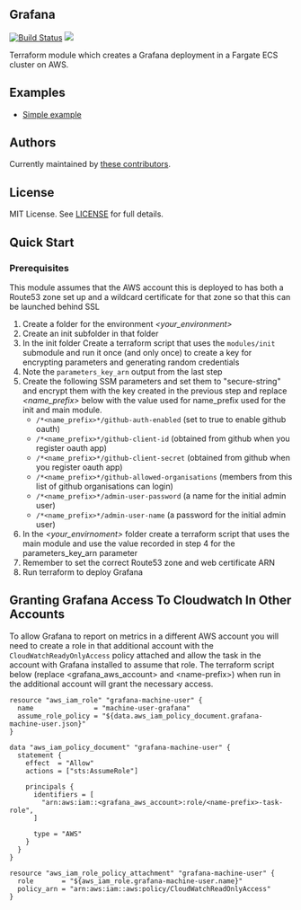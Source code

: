 ## Grafana

[![Build Status](https://travis-ci.com/telia-oss/terraform-aws-grafana.svg?branch=master)](https://travis-ci.com/telia-oss/terraform-aws-grafana)
![](https://img.shields.io/maintenance/yes/2018.svg) 

Terraform module which creates a Grafana deployment in a Fargate ECS cluster on AWS.

## Examples

* [Simple example](/examples/default/example.tf)

## Authors

Currently maintained by [these contributors](https://github.com/telia-oss/terraform-aws-grafana/graphs/contributors).

## License

MIT License. See [LICENSE](LICENSE) for full details.

## Quick Start

### Prerequisites

This module assumes that the AWS account this is deployed to has both a Route53 zone set up and a wildcard certificate for that zone so that this can be launched behind SSL

1. Create a folder for the environment *<your_environment>*
2. Create an init subfolder in that folder
3. In the init folder Create a terraform script that uses the `modules/init` submodule and run it once (and only once) to create a key for encrypting parameters and generating random credentials
4. Note the `parameters_key_arn` output from the last step
5. Create the following SSM parameters and set them to "secure-string" and encrypt them with the key created in the previous step and replace *<name_prefix>* below with the value used for name_prefix used for the init and main module.
    - `/*<name_prefix>*/github-auth-enabled` (set to true to enable github oauth)
    - `/*<name_prefix>*/github-client-id` (obtained from github when you register oauth app)
    - `/*<name_prefix>*/github-client-secret` (obtained from github when you register oauth app)
    - `/*<name_prefix>*/github-allowed-organisations` (members from this list of github organisations can login)
    - `/*<name_prefix>*/admin-user-password` (a name for the initial admin user)
    - `/*<name_prefix>*/admin-user-name` (a password for the initial admin user)
6. In the *<your_envirnoment>* folder create a terraform script that uses the main module and use the value
 recorded in step 4 for the parameters_key_arn parameter
7. Remember to set the correct Route53 zone and web certificate ARN
8. Run terraform to deploy Grafana

## Granting Grafana Access To Cloudwatch In Other Accounts
To allow Grafana to report on metrics in a different AWS account you will need to create a role in that additional account with the `CloudWatchReadyOnlyAccess` policy attached and allow the task in the account with Grafana installed to assume that role.
The terraform script below (replace \<grafana_aws_account\> and \<name-prefix\>) when run in the additional account will grant the necessary access.

```hcl
resource "aws_iam_role" "grafana-machine-user" {
  name               = "machine-user-grafana"
  assume_role_policy = "${data.aws_iam_policy_document.grafana-machine-user.json}"
}

data "aws_iam_policy_document" "grafana-machine-user" {
  statement {
    effect  = "Allow"
    actions = ["sts:AssumeRole"]

    principals {
      identifiers = [
        "arn:aws:iam::<grafana_aws_account>:role/<name-prefix>-task-role",
      ]

      type = "AWS"
    }
  }
}

resource "aws_iam_role_policy_attachment" "grafana-machine-user" {
  role       = "${aws_iam_role.grafana-machine-user.name}"
  policy_arn = "arn:aws:iam::aws:policy/CloudWatchReadOnlyAccess"
}
```